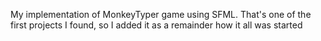 My implementation of MonkeyTyper game using SFML. That's one of the first projects I found, so I added it as a remainder how it all was started

